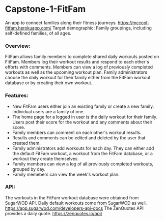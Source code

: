 # Capstone-1-FitFam 
An app to connect families along their fitness journeys.
https://mccool-fitfam.herokuapp.com/
Target demographic: Family groupings, including self-defined families, of all ages.

### Overview:  
FitFam allows family members to complete shared daily workouts posted on FitFam. Members log their workout results and respond to each other's efforts with comments. Members can view a log of previously completed workouts as well as the upcoming workout plan.
Family administrators choose the daily workout for their family either from the FitFam workout database or by creating their own workout.

### Features:
- New FitFam users either join an existing family or create a new family. Individual users are a family of one.
- The home page for a logged in user is the daily workout for their family. Users post their score for the workout and any comments about their score. 
- Family members can comment on each other's workout results.
- Results and comments can be edited and deleted by the user that created them.
- Family administrators add workouts for each day. They can either add the default FitFam workout, a workout from the FitFam database, or a workout they create themselves.
- Family members can view a log of all previously completed workouts, grouped by day.
- Family memebers can view the week's workout plan.

### API:   
The workouts in the FitFam workout database were obtained from SugarWOD API. Daily default workouts come from SugarWOD as well.
https://app.sugarwod.com/developers-api-docs
The ZenQuotes API provides a daily quote. 
https://zenquotes.io/api/


